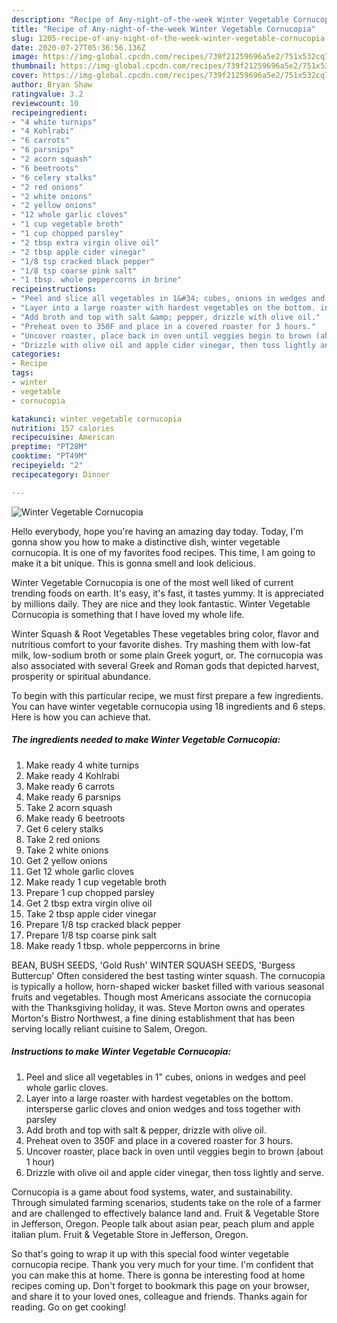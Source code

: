 ```yaml
---
description: "Recipe of Any-night-of-the-week Winter Vegetable Cornucopia"
title: "Recipe of Any-night-of-the-week Winter Vegetable Cornucopia"
slug: 1205-recipe-of-any-night-of-the-week-winter-vegetable-cornucopia
date: 2020-07-27T05:36:56.136Z
image: https://img-global.cpcdn.com/recipes/739f21259696a5e2/751x532cq70/winter-vegetable-cornucopia-recipe-main-photo.jpg
thumbnail: https://img-global.cpcdn.com/recipes/739f21259696a5e2/751x532cq70/winter-vegetable-cornucopia-recipe-main-photo.jpg
cover: https://img-global.cpcdn.com/recipes/739f21259696a5e2/751x532cq70/winter-vegetable-cornucopia-recipe-main-photo.jpg
author: Bryan Shaw
ratingvalue: 3.2
reviewcount: 10
recipeingredient:
- "4 white turnips"
- "4 Kohlrabi"
- "6 carrots"
- "6 parsnips"
- "2 acorn squash"
- "6 beetroots"
- "6 celery stalks"
- "2 red onions"
- "2 white onions"
- "2 yellow onions"
- "12 whole garlic cloves"
- "1 cup vegetable broth"
- "1 cup chopped parsley"
- "2 tbsp extra virgin olive oil"
- "2 tbsp apple cider vinegar"
- "1/8 tsp cracked black pepper"
- "1/8 tsp coarse pink salt"
- "1 tbsp. whole peppercorns in brine"
recipeinstructions:
- "Peel and slice all vegetables in 1&#34; cubes, onions in wedges and peel whole garlic cloves."
- "Layer into a large roaster with hardest vegetables on the bottom. intersperse garlic cloves and onion wedges and toss together with parsley"
- "Add broth and top with salt &amp; pepper, drizzle with olive oil."
- "Preheat oven to 350F and place in a covered roaster for 3 hours."
- "Uncover roaster, place back in oven until veggies begin to brown (about 1 hour)"
- "Drizzle with olive oil and apple cider vinegar, then toss lightly and serve."
categories:
- Recipe
tags:
- winter
- vegetable
- cornucopia

katakunci: winter vegetable cornucopia 
nutrition: 157 calories
recipecuisine: American
preptime: "PT28M"
cooktime: "PT49M"
recipeyield: "2"
recipecategory: Dinner

---
```



![Winter Vegetable Cornucopia](https://img-global.cpcdn.com/recipes/739f21259696a5e2/751x532cq70/winter-vegetable-cornucopia-recipe-main-photo.jpg)

Hello everybody, hope you're having an amazing day today. Today, I'm gonna show you how to make a distinctive dish, winter vegetable cornucopia. It is one of my favorites food recipes. This time, I am going to make it a bit unique. This is gonna smell and look delicious.

Winter Vegetable Cornucopia is one of the most well liked of current trending foods on earth. It's easy, it's fast, it tastes yummy. It is appreciated by millions daily. They are nice and they look fantastic. Winter Vegetable Cornucopia is something that I have loved my whole life.

Winter Squash &amp; Root Vegetables These vegetables bring color, flavor and nutritious comfort to your favorite dishes. Try mashing them with low-fat milk, low-sodium broth or some plain Greek yogurt, or. The cornucopia was also associated with several Greek and Roman gods that depicted harvest, prosperity or spiritual abundance.


To begin with this particular recipe, we must first prepare a few ingredients. You can have winter vegetable cornucopia using 18 ingredients and 6 steps. Here is how you can achieve that.

<!--inarticleads1-->

##### The ingredients needed to make Winter Vegetable Cornucopia:

1. Make ready 4 white turnips
1. Make ready 4 Kohlrabi
1. Make ready 6 carrots
1. Make ready 6 parsnips
1. Take 2 acorn squash
1. Make ready 6 beetroots
1. Get 6 celery stalks
1. Take 2 red onions
1. Take 2 white onions
1. Get 2 yellow onions
1. Get 12 whole garlic cloves
1. Make ready 1 cup vegetable broth
1. Prepare 1 cup chopped parsley
1. Get 2 tbsp extra virgin olive oil
1. Take 2 tbsp apple cider vinegar
1. Prepare 1/8 tsp cracked black pepper
1. Prepare 1/8 tsp coarse pink salt
1. Make ready 1 tbsp. whole peppercorns in brine


BEAN, BUSH SEEDS, &#39;Gold Rush&#39; WINTER SQUASH SEEDS, &#39;Burgess Buttercup&#39; Often considered the best tasting winter squash. The cornucopia is typically a hollow, horn-shaped wicker basket filled with various seasonal fruits and vegetables. Though most Americans associate the cornucopia with the Thanksgiving holiday, it was. Steve Morton owns and operates Morton&#39;s Bistro Northwest, a fine dining establishment that has been serving locally reliant cuisine to Salem, Oregon. 

<!--inarticleads2-->

##### Instructions to make Winter Vegetable Cornucopia:

1. Peel and slice all vegetables in 1&#34; cubes, onions in wedges and peel whole garlic cloves.
1. Layer into a large roaster with hardest vegetables on the bottom. intersperse garlic cloves and onion wedges and toss together with parsley
1. Add broth and top with salt &amp; pepper, drizzle with olive oil.
1. Preheat oven to 350F and place in a covered roaster for 3 hours.
1. Uncover roaster, place back in oven until veggies begin to brown (about 1 hour)
1. Drizzle with olive oil and apple cider vinegar, then toss lightly and serve.


Cornucopia is a game about food systems, water, and sustainability. Through simulated farming scenarios, students take on the role of a farmer and are challenged to effectively balance land and. Fruit &amp; Vegetable Store in Jefferson, Oregon. People talk about asian pear, peach plum and apple italian plum. Fruit &amp; Vegetable Store in Jefferson, Oregon. 

So that's going to wrap it up with this special food winter vegetable cornucopia recipe. Thank you very much for your time. I'm confident that you can make this at home. There is gonna be interesting food at home recipes coming up. Don't forget to bookmark this page on your browser, and share it to your loved ones, colleague and friends. Thanks again for reading. Go on get cooking!
